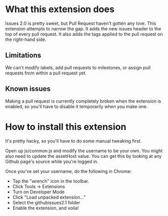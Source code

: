 
What this extension does
========================

Issues 2.0 is pretty sweet, but Pull Request haven't gotten any love.
This extension attempts to narrow the gap. It adds the new issues header
to the top of every pull request. It also adds the tags applied to the
pull request on the right-hand side.

Limitations
-----------

We can't modify labels, add pull requests to milestones, or assign
pull requests from within a pull request yet.

Known issues
------------

Making a pull request is currently completely broken when the extension
is enabled, so you'll have to disable it temporarily when you make one.

How to install this extension
=============================

It's pretty hacky, so you'll have to do some manual tweaking first.

Open up js/common.js and modify the username to be your own.
You might also need to update the assetHost value. You can get this
by looking at any Github page's source while you're logged in.

Once you've set your username, do the following in Chrome:

* Tap the "wrench" icon in the toolbar.
* Click Tools -> Extensions
* Turn on Developer Mode
* Click "Load unpacked extension..."
* Select the githubissues2.1 folder
* Enable the extension, and voila!

